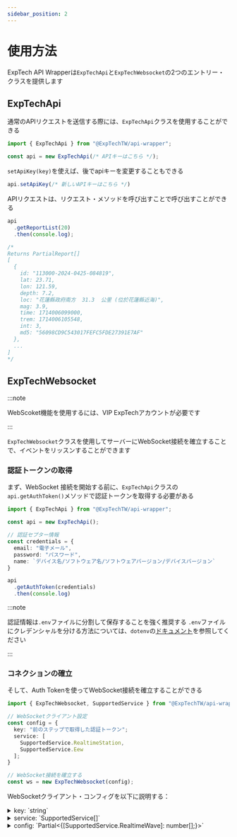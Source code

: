 ```yaml
---
sidebar_position: 2
---
```


# 使用方法

ExpTech API Wrapperは`ExpTechApi`と`ExpTechWebsocket`の2つのエントリー・クラスを提供します

## ExpTechApi

通常のAPIリクエストを送信する際には、`ExpTechApi`クラスを使用することができる

```ts
import { ExpTechApi } from "@ExpTechTW/api-wrapper";

const api = new ExpTechApi(/* APIキーはこちら */);
```

`setApiKey(key)`を使えば、後でapiキーを変更することもできる

```ts
api.setApiKey(/* 新しいAPIキーはこちら */)
```

APIリクエストは、リクエスト・メソッドを呼び出すことで呼び出すことができる

``` ts
api
  .getReportList(20)
  .then(console.log);

/*
Returns PartialReport[]
[
  {
    id: "113000-2024-0425-084819",
    lat: 23.71,
    lon: 121.59,
    depth: 7.2,
    loc: "花蓮縣政府南方  31.3  公里 (位於花蓮縣近海)",
    mag: 3.9,
    time: 1714006099000,
    trem: 1714006105548,
    int: 3,
    md5: "56098CD9C543017FEFC5FDE27391E7AF"
  },
  ...
]
*/
```

## ExpTechWebsocket

:::note

WebScoket機能を使用するには、VIP ExpTechアカウントが必要です

:::

`ExpTechWebsocket`クラスを使用してサーバーにWebSocket接続を確立することで、イベントをリッスンすることができます

### 認証トークンの取得

まず、WebSocket 接続を開始する前に、`ExpTechApi`クラスの`api.getAuthToken()`メソッドで認証トークンを取得する必要がある

```ts
import { ExpTechApi } from "@ExpTechTW/api-wrapper";

const api = new ExpTechApi();

// 認証セプター情報
const credentials = {
  email: "電子メール",
  password: "パスワード",
  name: `デバイス名/ソフトウェア名/ソフトウェアバージョン/デバイスバージョン`
}

api
  .getAuthToken(credentials)
  .then(console.log)
```

:::note

認証情報は`.env`ファイルに分割して保存することを強く推奨する
`.env`ファイルにクレデンシャルを分ける方法については、`dotenv`の[ドキュメント](https://www.npmjs.com/package/dotenv)を参照してください

:::

### コネクションの確立

そして、Auth Tokenを使ってWebSocket接続を確立することができる

```ts
import { ExpTechWebsocket, SupportedService } from "@ExpTechTW/api-wrapper";

// WebSocketクライアント設定
const config = {
  key: "前のステップで取得した認証トークン";
  service: [
    SupportedService.RealtimeStation,
    SupportedService.Eew
  ];
}

// WebSocket接続を確立する
const ws = new ExpTechWebsocket(config);
```

WebSocketクライアント・コンフィグを以下に説明する：

<details>
  <summary>
    key: `string`
  </summary>
  
  認証トークン文字列を使用するには、VIP ExpTechアカウントが必要です
</details>

<details>
  <summary>
    service: `SupportedService[]`
  </summary>
  
  以下は購読するサービスのリストで、`SupportedService` 列挙の中を見て、サービス名を覚えることなく使用することができます

  現在サポートされているサービス：
  - `trem.rts` - リアルタイム地震データ
  - `trem.rtw` - リアルタイム地震波データ
  - `websocket.eew` - 緊急地震速報
  - `trem.eew` - TREM緊急地震速報
  - `websocket.report` - CWA（中央氣象署）からの地震レポート
  - `websocket.tsunami` - CWA（中央氣象署）からの津波情報
  - `cwa.intensity` - CWA（中央氣象署）からの震度レポート
  - `trem.intensity` - TREM震度レポート
</details>

<details>
  <summary>
    config: `Partial<{[SupportedService.RealtimeWave]: number[];}>`
  </summary>
  
  各サービスの設定は、現在`trem.rtw`のみをサポートしている

  <details>
    <summary>
      \[SupportedService.RealtimeWave\]: `number[]`
    </summary>
    
    波浪データを受信する地震計IDのリスト。
  </details>

</details>